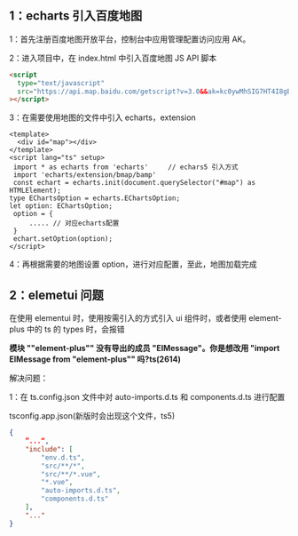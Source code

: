 ## 1：echarts 引入百度地图

1：首先注册百度地图开放平台，控制台中应用管理配置访问应用 AK。

2：进入项目中，在 index.html 中引入百度地图 JS API 脚本

```html
<script
  type="text/javascript"
  src="https://api.map.baidu.com/getscript?v=3.0&&ak=kc0ywMhSIG7HT4I8gB5L2DPaL3tFBoiQ"
></script>
```

3：在需要使用地图的文件中引入 echarts，extension

```vue
<template>
  <div id="map"></div>
</template>
<script lang="ts" setup>
 import * as echarts from 'echarts'     // echars5 引入方式
 import 'echarts/extension/bmap/bamp'
 const echart = echarts.init(document.querySelector("#map") as HTMLElement);
type EChartsOption = echarts.EChartsOption;
let option: EChartsOption;
 option = {
     ..... // 对应echarts配置
 }
 echart.setOption(option);
</script>
```

4：再根据需要的地图设置 option，进行对应配置，至此，地图加载完成

## 2：elemetui 问题

在使用 elementui 时，使用按需引入的方式引入 ui 组件时，或者使用 element-plus 中的 ts 的 types 时，会报错

**模块 ""element-plus"" 没有导出的成员 "ElMessage"。你是想改用 "import ElMessage from "element-plus"" 吗?ts(2614)**

解决问题：

1：在 ts.config.json 文件中对 auto-imports.d.ts 和 components.d.ts 进行配置

tsconfig.app.json(新版时会出现这个文件，ts5)

```json
{
    ”...“,
    "include": [
        "env.d.ts",
        "src/**/*",
        "src/**/*.vue",
        "*.vue",
        "auto-imports.d.ts",
        "components.d.ts"
  	],
	"..."
}
```
